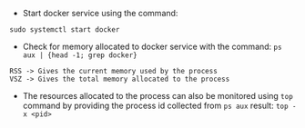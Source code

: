 - Start docker service using the command:
```
sudo systemctl start docker
```

- Check for memory allocated to docker service with the command:
`
ps aux | {head -1; grep docker}
`
```
RSS -> Gives the current memory used by the process
VSZ -> Gives the total memory allocated to the process
```
- The resources allocated to the process can also be monitored using `top` command by providing the process id collected from `ps aux` result:
`
top -x <pid>
`
